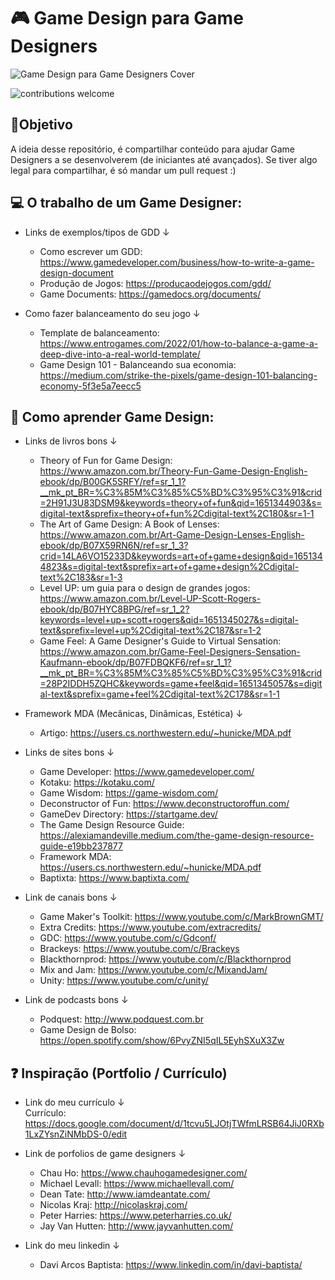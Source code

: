 # 🎮 Game Design para Game Designers

![Game Design para Game Designers Cover](https://github.com/baptixta/game-design-refs/blob/main/images/cover.png "Cover")

![contributions welcome](https://camo.githubusercontent.com/f5054ffcd4245c10d3ec85ef059e07aacf787b560f83ad4aec2236364437d097/68747470733a2f2f696d672e736869656c64732e696f2f62616467652f636f6e747269627574696f6e732d77656c636f6d652d627269676874677265656e2e7376673f7374796c653d666c6174)

## 🎯Objetivo
A ideia desse repositório, é compartilhar conteúdo para ajudar Game Designers a se desenvolverem (de iniciantes até avançados). Se tiver algo legal para compartilhar, é só mandar um pull request :)

## 💻 O trabalho de um Game Designer:

   - Links de exemplos/tipos de GDD ↓
     - Como escrever um GDD: <https://www.gamedeveloper.com/business/how-to-write-a-game-design-document>
     - Produção de Jogos: <https://producaodejogos.com/gdd/>
     - Game Documents: <https://gamedocs.org/documents/>

   - Como fazer balanceamento do seu jogo ↓
     - Template de balanceamento: <https://www.entrogames.com/2022/01/how-to-balance-a-game-a-deep-dive-into-a-real-world-template/>
     - Game Design 101 - Balanceando sua economia: <https://medium.com/strike-the-pixels/game-design-101-balancing-economy-5f3e5a7eecc5>

## 🧠 Como aprender Game Design:

   - Links de livros bons ↓
      - Theory of Fun for Game Design: <https://www.amazon.com.br/Theory-Fun-Game-Design-English-ebook/dp/B00GK5SRFY/ref=sr_1_1?__mk_pt_BR=%C3%85M%C3%85%C5%BD%C3%95%C3%91&crid=2H91J3U83DSM9&keywords=theory+of+fun&qid=1651344903&s=digital-text&sprefix=theory+of+fun%2Cdigital-text%2C180&sr=1-1>
      - The Art of Game Design: A Book of Lenses: <https://www.amazon.com.br/Art-Game-Design-Lenses-English-ebook/dp/B07X59RN6N/ref=sr_1_3?crid=14LA6VO15233D&keywords=art+of+game+design&qid=1651344823&s=digital-text&sprefix=art+of+game+design%2Cdigital-text%2C183&sr=1-3>    
      - Level UP: um guia para o design de grandes jogos: <https://www.amazon.com.br/Level-UP-Scott-Rogers-ebook/dp/B07HYC8BPG/ref=sr_1_2?keywords=level+up+scott+rogers&qid=1651345027&s=digital-text&sprefix=level+up%2Cdigital-text%2C187&sr=1-2>     
      - Game Feel: A Game Designer's Guide to Virtual Sensation: <https://www.amazon.com.br/Game-Feel-Designers-Sensation-Kaufmann-ebook/dp/B07FDBQKF6/ref=sr_1_1?__mk_pt_BR=%C3%85M%C3%85%C5%BD%C3%95%C3%91&crid=28P2IDDH5ZQHC&keywords=game+feel&qid=1651345057&s=digital-text&sprefix=game+feel%2Cdigital-text%2C178&sr=1-1>

   - Framework MDA (Mecânicas, Dinâmicas, Estética) ↓ 
      - Artigo: <https://users.cs.northwestern.edu/~hunicke/MDA.pdf>   

   - Links de sites bons ↓
      - Game Developer: <https://www.gamedeveloper.com/>
      - Kotaku: <https://kotaku.com/>
      - Game Wisdom: <https://game-wisdom.com/>
      - Deconstructor of Fun: <https://www.deconstructoroffun.com/>
      - GameDev Directory: <https://startgame.dev/>
      - The Game Design Resource Guide: <https://alexiamandeville.medium.com/the-game-design-resource-guide-e19bb237877>
      - Framework MDA: <https://users.cs.northwestern.edu/~hunicke/MDA.pdf>
      - Baptixta: <https://www.baptixta.com/>

   - Link de canais bons ↓
      - Game Maker's Toolkit: <https://www.youtube.com/c/MarkBrownGMT/>
      - Extra Credits: <https://www.youtube.com/extracredits/>
      - GDC: <https://www.youtube.com/c/Gdconf/>
      - Brackeys: <https://www.youtube.com/c/Brackeys>
      - Blackthornprod: <https://www.youtube.com/c/Blackthornprod>
      - Mix and Jam: <https://www.youtube.com/c/MixandJam/>
      - Unity: <https://www.youtube.com/c/unity/>

   - Link de podcasts bons ↓
      - Podquest: <http://www.podquest.com.br>
      - Game Design de Bolso: <https://open.spotify.com/show/6PvyZNI5qIL5EyhSXuX3Zw>

## ❓ Inspiração (Portfolio / Currículo)

   - Link do meu currículo ↓     
     Currículo: <https://docs.google.com/document/d/1tcvu5LJOtjTWfmLRSB64JiJ0RXb1LxZYsnZiNMbDS-0/edit>

   - Link de porfolios de game designers ↓     
      - Chau Ho: <https://www.chauhogamedesigner.com/>
      - Michael Levall: <https://www.michaellevall.com/>
      - Dean Tate: <http://www.iamdeantate.com/>
      - Nicolas Kraj: <http://nicolaskraj.com/>
      - Peter Harries: <https://www.peterharries.co.uk/>
      - Jay Van Hutten: <http://www.jayvanhutten.com/>

   - Link do meu linkedin ↓
      - Davi Arcos Baptista: <https://www.linkedin.com/in/davi-baptista/>
